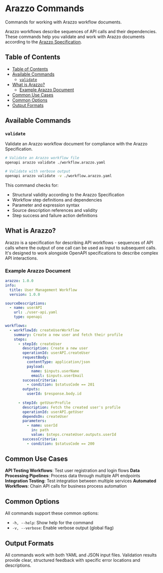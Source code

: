 # Arazzo Commands

Commands for working with Arazzo workflow documents.

Arazzo workflows describe sequences of API calls and their dependencies. These commands help you validate and work with Arazzo documents according to the [Arazzo Specification](https://spec.openapis.org/arazzo/v1.0.0).

## Table of Contents

- [Table of Contents](#table-of-contents)
- [Available Commands](#available-commands)
  - [`validate`](#validate)
- [What is Arazzo?](#what-is-arazzo)
  - [Example Arazzo Document](#example-arazzo-document)
- [Common Use Cases](#common-use-cases)
- [Common Options](#common-options)
- [Output Formats](#output-formats)

## Available Commands

### `validate`

Validate an Arazzo workflow document for compliance with the Arazzo Specification.

```bash
# Validate an Arazzo workflow file
openapi arazzo validate ./workflow.arazzo.yaml

# Validate with verbose output
openapi arazzo validate -v ./workflow.arazzo.yaml
```

This command checks for:

- Structural validity according to the Arazzo Specification
- Workflow step definitions and dependencies
- Parameter and expression syntax
- Source description references and validity
- Step success and failure action definitions

## What is Arazzo?

Arazzo is a specification for describing API workflows - sequences of API calls where the output of one call can be used as input to subsequent calls. It's designed to work alongside OpenAPI specifications to describe complex API interactions.

### Example Arazzo Document

```yaml
arazzo: 1.0.0
info:
  title: User Management Workflow
  version: 1.0.0

sourceDescriptions:
  - name: userAPI
    url: ./user-api.yaml
    type: openapi

workflows:
  - workflowId: createUserWorkflow
    summary: Create a new user and fetch their profile
    steps:
      - stepId: createUser
        description: Create a new user
        operationId: userAPI.createUser
        requestBody:
          contentType: application/json
          payload:
            name: $inputs.userName
            email: $inputs.userEmail
        successCriteria:
          - condition: $statusCode == 201
        outputs:
          userId: $response.body.id
          
      - stepId: getUserProfile
        description: Fetch the created user's profile
        operationId: userAPI.getUser
        dependsOn: createUser
        parameters:
          - name: userId
            in: path
            value: $steps.createUser.outputs.userId
        successCriteria:
          - condition: $statusCode == 200
```

## Common Use Cases

**API Testing Workflows**: Test user registration and login flows
**Data Processing Pipelines**: Process data through multiple API endpoints  
**Integration Testing**: Test integration between multiple services
**Automated Workflows**: Chain API calls for business process automation

## Common Options

All commands support these common options:

- `-h, --help`: Show help for the command
- `-v, --verbose`: Enable verbose output (global flag)

## Output Formats

All commands work with both YAML and JSON input files. Validation results provide clear, structured feedback with specific error locations and descriptions.
